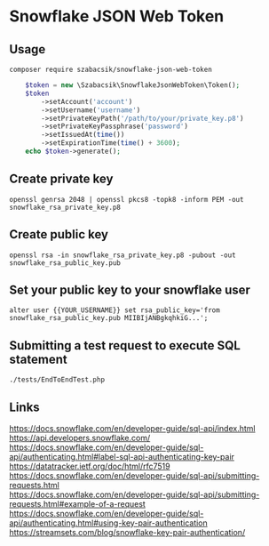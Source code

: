 # Snowflake JSON Web Token

## Usage

```shell
composer require szabacsik/snowflake-json-web-token
```

```php
    $token = new \Szabacsik\SnowflakeJsonWebToken\Token();
    $token
        ->setAccount('account')
        ->setUsername('username')
        ->setPrivateKeyPath('/path/to/your/private_key.p8')
        ->setPrivateKeyPassphrase('password')
        ->setIssuedAt(time())
        ->setExpirationTime(time() + 3600);
    echo $token->generate();
```

## Create private key
```shell
openssl genrsa 2048 | openssl pkcs8 -topk8 -inform PEM -out snowflake_rsa_private_key.p8
```

## Create public key
```shell
openssl rsa -in snowflake_rsa_private_key.p8 -pubout -out snowflake_rsa_public_key.pub
```

## Set your public key to your snowflake user
```shell
alter user {{YOUR_USERNAME}} set rsa_public_key='from snowflake_rsa_public_key.pub MIIBIjANBgkqhkiG...';
```

## Submitting a test request to execute SQL statement
```shell
./tests/EndToEndTest.php
```

## Links

<https://docs.snowflake.com/en/developer-guide/sql-api/index.html>  
<https://api.developers.snowflake.com/>  
<https://docs.snowflake.com/en/developer-guide/sql-api/authenticating.html#label-sql-api-authenticating-key-pair>  
<https://datatracker.ietf.org/doc/html/rfc7519>  
<https://docs.snowflake.com/en/developer-guide/sql-api/submitting-requests.html>  
<https://docs.snowflake.com/en/developer-guide/sql-api/submitting-requests.html#example-of-a-request>  
<https://docs.snowflake.com/en/developer-guide/sql-api/authenticating.html#using-key-pair-authentication>  
<https://streamsets.com/blog/snowflake-key-pair-authentication/>  

